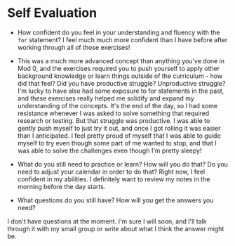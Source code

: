 # Self Evaluation

- How confident do you feel in your understanding and fluency with the `for` statement?
I feel much much more confident than I have before after working through all of those exercises!
- This was a much more advanced concept than anything you've done in Mod 0, and the exercises required you to push yourself to apply other background knowledge or learn things outside of the curriculum - how did that feel? Did you have productive struggle? Unproductive struggle?
I'm lucky to have also had some exposure to for statements in the past, and these exercises really helped me solidify and expand my understanding of the concepts. It's the end of the day, so I had some resistance whenever I was asked to solve something that required research or testing. But that struggle was productive. I was able to gently push myself to just try it out, and once I got rolling it was easier than I anticipated. I feel pretty proud of myself that I was able to guide myself to try even though some part of me wanted to stop, and that I was able to solve the challenges even though I'm pretty sleepy!

- What do you still need to practice or learn? How will you do that? Do you need to adjust your calendar in order to do that?
Right now, I feel confident in my abilities. I definitely want to review my notes in the morning before the day starts.

- What questions do you still have? How will you get the answers you need?

I don't have questions at the moment. I'm sure I will soon, and I'll talk through it with my small group or write about what I think the answer might be.